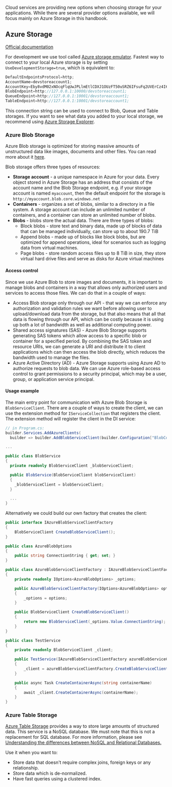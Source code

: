 Cloud services are providing new options when choosing storage for your applications. While there are several provider options available, we will focus mainly on Azure Storage in this handbook.


## Azure Storage

[Official documentation](https://docs.microsoft.com/en-us/azure/storage/common/storage-configure-connection-string)

For development we use tool called [Azure storage emulator](https://docs.microsoft.com/en-us/azure/storage/common/storage-use-emulator). Fastest way to connect to your local Azure storage is by setting `UseDevelopmentStorage=true`, which is equivalent to:

```c#
DefaultEndpointsProtocol=http;
AccountName=devstoreaccount1;
AccountKey=Eby8vdM02xNOcqFlqUwJPLlmEtlCDXJ1OUzFT50uSRZ6IFsuFq2UVErCz4I6tq/K1SZFPTOtr/KBHBeksoGMGw==;
BlobEndpoint=http://127.0.0.1:10000/devstoreaccount1;
QueueEndpoint=http://127.0.0.1:10001/devstoreaccount1;
TableEndpoint=http://127.0.0.1:10001/devstoreaccount1;
```

This connection string can be used to connect to Blob, Queue and Table storages. If you want to see what data you added to your local storage, we recommend using [Azure Storage Explorer](https://azure.microsoft.com/en-us/features/storage-explorer/#features).

### Azure Blob Storage

Azure Blob storage is optimized for storing massive amounts of unstructured data like images, documents and other files. You can read more about it [here](https://docs.microsoft.com/en-us/azure/storage/blobs/storage-blobs-introduction).

Blob storage offers three types of resources:

- **Storage account** - a unique namespace in Azure for your data. Every object stored in Azure Storage has an address that consists of the account name and the Blob Storage endpoint, e.g. if your storage account is named `myaccount`, then the default endpoint for the storage is `http://myaccount.blob.core.windows.net`
- **Containers** - organizes a set of blobs, similar to a directory in a file system. A storage account can include an unlimited number of containers, and a container can store an unlimited number of blobs.
- **Blobs** - blobs store the actual data. There are three types of blobs:
  - Block blobs - store text and binary data, made up of blocks of data that can be managed individually, can store up to about 190.7 TiB
  - Append blobs - made up of blocks like block blobs, but are optimized for append operations, ideal for scenarios such as logging data from virtual machines.
  - Page blobs - store random access files up to 8 TiB in size, they store virtual hard drive files and serve as disks for Azure virtual machines

#### Access control

Since we use Azure Blob to store images and documents, it is important to manage blobs and containers in a way that allows only authorized users and services to access those files. We can do that in a couple of ways:

- Access Blob storage only through our API - that way we can enforce any authorization and validation rules we want before allowing user to upload/download data from the storage, but that also means that all that data is flowing through our API, which can be costly because it is using up both a lot of bandwidth as well as additional computing power.
- Shared access signatures (SAS) - Azure Blob Storage supports generating SAS tokens which allow access to a specific blob or container for a specified period. By combining the SAS token and resource URIs, we can generate a URI and distribute it to client applications which can then access the blob directly, which reduces the bandwidth used to manage the files.
- Azure Active Directory (AD) - Azure Storage supports using Azure AD to authorize requests to blob data. We can use Azure role-based access control to grant permissions to a security principal, which may be a user, group, or application service principal.

#### Usage example

The main entry point for communication with Azure Blob Storage is `BlobServiceClient`. There are a couple of ways to create the client, we can use the extension method for `IServiceCollection` that registers the client. The extension method will register the client in the DI service:

```c#
// in Program.cs:
builder.Services.AddAzureClients(
  builder => builder.AddBlobServiceClient(builder.Configuration["BlobConfiguration:ConnectionString"]));

...

public class BlobService
{
  private readonly BlobServiceClient _blobServiceClient;

  public BlobService(BlobServiceClient blobServiceClient)
  {
    _blobServiceClient = blobServiceClient;
  }

  ...
}

```

Alternatively we could build our own factory that creates the client:

```c#
public interface IAzureBlobServiceClientFactory
{
    BlobServiceClient CreateBlobServiceClient();
}

public class AzureBlobOptions
{
    public string ConnectionString { get; set; }
}

public class AzureBlobServiceClientFactory : IAzureBlobServiceClientFactory
{
    private readonly IOptions<AzureBlobOptions> _options;

    public AzureBlobServiceClientFactory(IOptions<AzureBlobOptions> options)
    {
        _options = options;
    }

    public BlobServiceClient CreateBlobServiceClient()
    {
        return new BlobServiceClient(_options.Value.ConnectionString);
    }
}

public class TestService
{
    private readonly BlobServiceClient _client;

    public TestService(IAzureBlobServiceClientFactory azureBlobServiceClientFactory)
    {
        _client = azureBlobServiceClientFactory.CreateBlobServiceClient();
    }

    public async Task CreateContainerAsync(string containerName)
    {
        await _client.CreateContainerAsync(containerName);
    }
}
```

### Azure Table Storage

[Azure Table Storage](https://docs.microsoft.com/en-us/azure/storage/tables/) provides a way to store large amounts of structured data. This service is a NoSQL database. We must note that this is not a replacement for SQL database. For more information, please see [Understanding the differences between NoSQL and Relational Databases.](https://docs.microsoft.com/en-us/azure/cosmos-db/relational-nosql)

Use it when you want to:

- Store data that doesn't require complex joins, foreign keys or any relationship.
- Store data which is de-normalized.
- Have fast queries using a clustered index.
